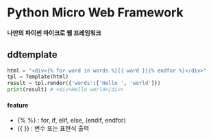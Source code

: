 # Python Micro Web Framework
#### 나만의 파이썬 마이크로 웹 프레임워크

## ddtemplate
```python
html = "<div>{% for word in words %}{{ word }}{% endfor %}</div>"
tpl = Template(html)
result = tpl.render({'words':['Hello ', 'world']})
print(result) # <div>Hello world</div>
```
#### feature
- {% %} : for, if, elif, else, (endif, endfor)
- {{ }} : 변수 또는 표현식 출력
